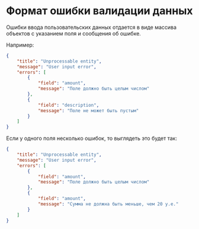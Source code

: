# Формат ошибки валидации данных

Ошибки ввода пользовательских данных отдается в виде массива объектов
с указанием поля и сообщения об ошибке.

Например:

```json
{
    "title": "Unprocessable entity",
    "message": "User input error",
    "errors": [
        {
            "field": "amount",
            "message": "Поле должно быть целым числом"
        },
        {
            "field": "description",
            "message": "Поле не может быть пустым"
        }
    ]
}
```

Если у одного поля несколько ошибок, то выглядеть это будет так:

```json
{
    "title": "Unprocessable entity",
    "message": "User input error",
    "errors": [
        {
            "field": "amount",
            "message": "Поле должно быть целым числом"
        },
        {
            "field": "amount",
            "message": "Сумма не должна быть меньше, чем 20 у.е."
        }
    ]
}
```
